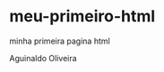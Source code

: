 # meu-primeiro-html
minha primeira pagina html
<!DOCTYPE HTML>
<HTML>
	<head>
		<meta charset="utf-8">
		<title>Aguinaldo Oliveira </title>
	</head>
	<body>
		Aguinaldo Oliveira
	</body>
</html>
